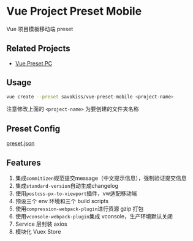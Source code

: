 # Vue Project Preset Mobile

Vue 项目模板移动端 preset

## Related Projects

- [Vue Preset PC](https://github.com/savokiss/vue-preset-pc)

## Usage

```bash
vue create --preset savokiss/vue-preset-mobile <project-name>
```

注意修改上面的 `<project-name>` 为要创建的文件夹名称

## Preset Config
[preset.json](./preset.json)

## Features
1. 集成`commitizen`规范提交message（中文提示信息），强制验证提交信息
2. 集成`standard-version`自动生成changelog
3. 使用`postcss-px-to-viewport`插件，vw适配移动端
4. 预设三个 env 环境和三个 build scripts
5. 使用`compression-webpack-plugin`进行资源 gzip 打包
6. 使用`vconsole-webpack-plugin`集成 vconsole，生产环境默认关闭
7. Service 层封装 axios
8. 模块化 Vuex Store